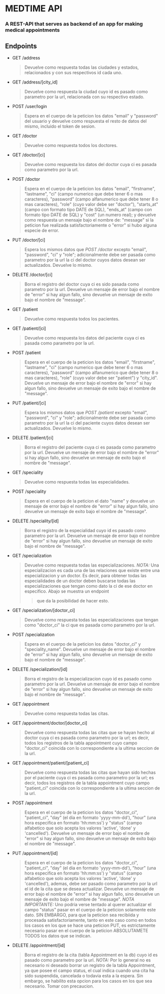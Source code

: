 
# MEDTIME API

### A REST-API that serves as backend of an app for making medical appointments

## Endpoints

- GET /address
	> Devuelve como respuesta todas las ciudades y estados, relacionados y 
	> con sus respectivos id cada uno.
- GET /address/[city_id]
	> Devuelve como respuesta la ciudad cuyo id es pasado como parametro 
	> por la url, relacionada con su respectivo estado.
- POST /user/login
	> Espera en el cuerpo de la peticion los datos "email" y "password" del usuario
	> y devuelve como respuesta el resto de datos del mismo, incluido
	> el token de sesion.
- GET /doctor
	> Devuelve como respuesta todos los doctores.
- GET /doctor/[ci]
	> Devuelve como respuesta los datos del doctor
	> cuya ci es pasada como parametro por la url.
- POST /doctor
	> Espera en el cuerpo de la peticion los datos "email", "firstname",
	> "lastname", "ci" (campo numerico que debe tener 6 o mas caracteres),
	> "password" (campo alfanumerico que debe tener 8 o mas caracteres),
	> "role" (cuyo valor debe ser "doctor"), "starts_at" (campo con formato
	> tipo DATE de SQL), "ends_at" (campo con formato tipo DATE de SQL) y
	> "cost" (un numero real); y devuelve como respuesta un mensaje bajo
	> el nombre de: "message" si la peticion fue realizada satisfactoriamente o
	> "error" si hubo alguna especie de error.
- PUT /doctor/[ci]
	> Espera los mismos datos que *POST /doctor* excepto "email",
	> "password", "ci" y "role"; adicionalmente debe ser pasada 
	> como parametro por la url la ci del doctor cuyos datos desean
	> ser actualizados. Devuelve lo mismo.
- DELETE /doctor/[ci]
	> Borra el registro del doctor cuya ci es sido pasada
	> como parametro por la url. Devuelve un mensaje de error
	> bajo el nombre de "error" si hay algun fallo, sino devuelve
	> un mensaje de exito bajo el nombre de "message".
- GET /patient
	> Devuelve como respuesta todos los pacientes.
- GET /patient/[ci]
	> Devuelve como respuesta los datos del paciente
	> cuya ci es pasada como parametro por la url.
- POST /patient
	> Espera en el cuerpo de la peticion los datos "email", "firstname", 
	> "lastname", "ci" (campo numerico que debe tener 6 o mas caracteres),
	> "password" (campo alfanumerico que debe tener 8 o mas caracteres),
	> "role" (cuyo valor debe ser "patient") y "city_id". Devuelve un mensaje
	> de error bajo el nombre de "error" si hay algun fallo, sino
	> devuelve un mensaje de exito bajo el nombre de "message".
- PUT /patient/[ci]
	> Espera los mismos datos que *POST /patient* excepto "email",
	> "password", "ci" y "role"; adicionalmente debe ser pasada
	> como parametro por la url la ci del paciente cuyos datos 
	> desean ser actualizados. Devuelve lo mismo.
- DELETE /patient/[ci]
	> Borra el registro del paciente cuya ci es pasada como
	> parametro por la url. Devuelve un mensaje de error bajo 
	> el nombre de "error" si hay algun fallo, sino devuelve
	> un mensaje de exito bajo el nombre de "message".
- GET /speciality 
	> Devuelve como respuesta todas las especialidades.
- POST /speciality
	> Espera en el cuerpo de la peticion el dato "name" y devuelve 
	> un mensaje de error bajo el nombre de "error" si hay algun fallo,
	> sino devuelve un mensaje de exito bajo el nombre de "message".
- DELETE /speciality/[id]
	> Borra el registro de la especialidad cuyo id es pasado
	> como parametro por la url. Devuelve un mensaje de error
	> bajo el nombre de "error" si hay algun fallo, sino 
	> devuelve un mensaje de exito bajo el nombre de "message".
- GET /specialization
	> Devuelve como respuesta todas las especializaciones.
	> *NOTA:* Una especializacion es cada una de las relaciones
	> que existe entre una especializacion y un doctor. Es decir, 
	> para obtener todas las especialidades de un doctor deben
	> buscarse todas las especializaciones que tengan como dato
	> la ci de ese doctor en especifico. Abajo se muestra un endpoint
	> > que da la posibilidad de hacer esto.
- GET /specialization/[doctor_ci]
	> Devuelve como respuesta todas las especializaciones que tengan
	> como "doctor_ci" la ci que es pasada como parametro por la url.
- POST /specialization
	> Espera en el cuerpo de la peticion los datos "doctor_ci" y
	> "speciality_name". Devuelve un mensaje de error bajo el nombre
	> de "error" si hay algun fallo, sino devuelve un mensaje
	> de exito bajo el nombre de "message".
- DELETE /specialization/[id]
	> Borra el registro de la especializacion cuyo id es pasado
	> como parametro por la url. Devuelve un mensaje de error
	> bajo el nombre de "error" si hay algun fallo, sino
	> devuelve un mensaje de exito bajo el nombre de "message".
- GET /appointment 
	> Devuelve como respuesta todas las citas.
- GET /appointment/doctor/[doctor_ci]
	> Devuelve como respuesta todas las citas que se hayan hecho al
	> doctor cuya ci es pasada como parametro por la url; es decir, 
	> todos los registros de la tabla appointment cuyo campo 
	> "doctor_ci" coincida con lo correspondiente a la 
	> ultima seccion de la url.
- GET /appointment/patient/[patient_ci]
	> Devuelve como respuesta todas las citas que hayan sido hechas
	> por el paciente cuya ci es pasada como parametro por la url; 
	> es decir, todos los registros de la tabla appointment
	> cuyo campo "patient_ci" coincida con lo correspondiente a
	> la ultima seccion de la url.
- POST /appointment
	> Espera en el cuerpo de la peticion los datos "doctor_ci",
	> "patient_ci", "day" (el dia en formato 'yyyy-mm-dd'),
	> "hour" (una hora especifica en formato 'hh:mm:ss') y
	> "status" (campo alfabetico que solo acepta los valores
	> 'active', 'done' y 'cancelled'). Devuelve un mensaje de
	> error bajo el nombre de "error" si hay algun fallo, sino
	> devuelve un mensaje de exito bajo el nombre de "message".
- PUT /appointment/[id]
	> Espera en el cuerpo de la peticion los datos "doctor_ci",
	> "patient_ci", "day" (el dia en formato 'yyyy-mm-dd'),
	> "hour" (una hora especifica en formato 'hh:mm:ss') y
	> "status" (campo alfabetico que solo acepta los valores
	> 'active', 'done' y 'cancelled'), ademas, debe ser pasado 
	> como parametro por la url el id de la cita que se desea actualizar. 
	> Devuelve un mensaje de error bajo el nombre de "error" si hay algun fallo,
	> sino devuelve un mensaje de exito bajo el nombre de "message".
	> *NOTA IMPORTANTE:* Uno podria verse tentado al querer actualizar
	> el campo "status" pasar en el cuerpo de la peticion solamente
	> este dato. SIN EMBARGO, para que la peticion sea recibiida
	> y procesada satisfactoriamente, tanto en este caso como en 
	> todos los casos en los que se hace una peticion PUT, es 
	> estrictamente necesario pasar en el cuerpo de la peticion 
	> ABSOLUTAMETE TODOS los datos que se indican.
- DELETE /appointment/[id]
	> Borra el registro de la cita (tabla Appointment en la db) cuyo
	> id es pasado como parametro por la url. *NOTA:* Por lo general
	> no es necesario ni deseado borrar un registro de la tabla 
	> Appointment, ya que posee el campo status, el cual indica cuando
	> una cita ha sido suspendida, cancelada o todavia esta a la espera.
	> Sin embargo, se habilito esta opcion para los casos en los que sea
	> necesario. Tomar con precaucion.
